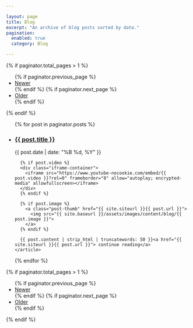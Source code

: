 ```yaml
---

layout: page
title: Blog
excerpt: "An archive of blog posts sorted by date."
pagination: 
  enabled: true
  category: Blog 

---
```


{% if paginator.total_pages > 1 %}
<ul class="paginator">
  {% if paginator.previous_page %}
  <li>
    <a href="{{ paginator.previous_page_path | prepend: site.baseurl }}">Newer</a>
  </li>
  {% endif %}
  {% if paginator.next_page %}
  <li class="older">
    <a href="{{ paginator.next_page_path | prepend: site.baseurl }}">Older</a>
  </li>
  {% endif %}
</ul>
{% endif %}

<ul class="post-list">
{% for post in paginator.posts %}
  <li>
    <article>
      <h3><a href="{{ site.siteurl }}{{ post.url }}">{{ post.title }} </a></h3>
      <div class="entry-date"><time datetime="{{ post.date | date_to_xmlschema }}">{{ post.date | date: "%B %d, %Y" }}</time></div>

      {% if post.video %}
      <div class="iframe-container">
        <iframe src="https://www.youtube-nocookie.com/embed/{{ post.video }}?rel=0" frameborder="0" allow="autoplay; encrypted-media" allowfullscreen></iframe>
      </div>
      {% endif %}

      {% if post.image %}
        <a class="post-thumb" href="{{ site.siteurl }}{{ post.url }}">
          <img src="{{ site.baseurl }}/assets/images/content/blog/{{ post.image }}">
        </a>
      {% endif %}

      {{ post.content | strip_html | truncatewords: 50 }}<a href="{{ site.siteurl }}{{ post.url }}"> continue reading</a>
    </article>
  </li>
{% endfor %}
</ul>

{% if paginator.total_pages > 1 %}
<ul class="paginator">
  {% if paginator.previous_page %}
  <li>
    <a href="{{ paginator.previous_page_path | prepend: site.baseurl }}">Newer</a>
  </li>
  {% endif %}
  {% if paginator.next_page %}
  <li class="older">
    <a href="{{ paginator.next_page_path | prepend: site.baseurl }}">Older</a>
  </li>
  {% endif %}
</ul>
{% endif %}

